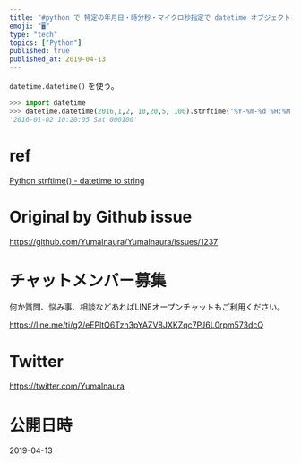 ```yaml
---
title: "#python で 特定の年月日・時分秒・マイクロ秒指定で datetime オブジェクトを作成し、それを文字列にパースする簡単な例"
emoji: "🖥"
type: "tech"
topics: ["Python"]
published: true
published_at: 2019-04-13
---
```


`datetime.datetime()` を使う。

```py
>>> import datetime
>>> datetime.datetime(2016,1,2, 10,20,5, 100).strftime('%Y-%m-%d %H:%M:%S %a %f')
'2016-01-02 10:20:05 Sat 000100'
```

# ref
[Python strftime() - datetime to string](https://www.programiz.com/python-programming/datetime/strftime)

# Original by Github issue

https://github.com/YumaInaura/YumaInaura/issues/1237








<!-- Update From Qiita API -->

# チャットメンバー募集


何か質問、悩み事、相談などあればLINEオープンチャットもご利用ください。

https://line.me/ti/g2/eEPltQ6Tzh3pYAZV8JXKZqc7PJ6L0rpm573dcQ





# Twitter


https://twitter.com/YumaInaura


<!-- Update From Qiita API -->



# 公開日時

2019-04-13
